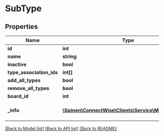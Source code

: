# SubType

## Properties
Name | Type | Description | Notes
------------ | ------------- | ------------- | -------------
**id** | **int** |  | [optional] 
**name** | **string** |  | 
**inactive** | **bool** |  | [optional] 
**type_association_ids** | **int[]** |  | [optional] 
**add_all_types** | **bool** |  | [optional] 
**remove_all_types** | **bool** |  | [optional] 
**board_id** | **int** |  | [optional] 
**_info** | [**\Spinen\ConnectWise\Clients\Service\Model\Metadata**](Metadata.md) | Metadata of the entity | [optional] 

[[Back to Model list]](../README.md#documentation-for-models) [[Back to API list]](../README.md#documentation-for-api-endpoints) [[Back to README]](../README.md)


